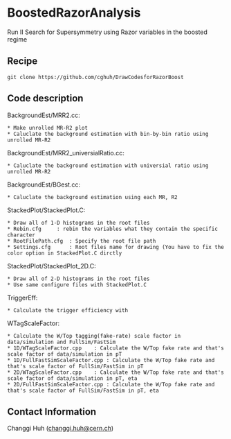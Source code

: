 # BoostedRazorAnalysis                                                                                                       
Run II Search for Supersymmetry using Razor variables in the boosted regime

## Recipe

```Shell
git clone https://github.com/cghuh/DrawCodesforRazorBoost
```

## Code description

BackgroundEst/MRR2.cc:

	* Make unrolled MR-R2 plot
	* Caluclate the background estimation with bin-by-bin ratio using unrolled MR-R2  

BackgroundEst/MRR2_universialRatio.cc:

	* Caluclate the background estimation with universial ratio using unrolled MR-R2

BackgroundEst/BGest.cc:

	* Caluclate the background estimation using each MR, R2 

StackedPlot/StackedPlot.C:

	* Draw all of 1-D histograms in the root files
	* Rebin.cfg		: rebin the variables what they contain the specific character
	* RootFilePath.cfg	: Specify the root file path
	* Settings.cfg		: Root files name for drawing (You have to fix the color option in StackedPlot.C dirctly

StackedPlot/StackedPlot_2D.C:

	* Draw all of 2-D histograms in the root files
	* Use same configure files with StackedPlot.C

TriggerEff:

	* Calculate the trigger efficiency with 

WTagScaleFactor:

	* Calculate the W/Top tagging(fake-rate) scale factor in data/simulation and FullSim/FastSim
	* 1D/WTagScaleFactor.cpp	: Calculate the W/Top fake rate and that's scale factor of data/simulation in pT
	* 1D/FullFastSimScaleFactor.cpp	: Calculate the W/Top fake rate and that's scale factor of FullSim/FastSim in pT
	* 2D/WTagScaleFactor.cpp	: Calculate the W/Top fake rate and that's scale factor of data/simulation in pT, eta
	* 2D/FullFastSimScaleFactor.cpp	: Calculate the W/Top fake rate and that's scale factor of FullSim/FastSim in pT, eta

## Contact Information

Changgi Huh (changgi.huh@cern.ch)
